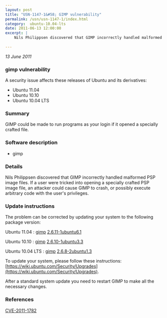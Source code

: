```yaml
---
layout: post
title: "USN-1147-1&#58; GIMP vulnerability"
permalink: /usn/usn-1147-1/index.html
category:  ubuntu-10.04-lts
date: 2011-06-13 12:00:00
excerpt: |
    Nils Philippsen discovered that GIMP incorrectly handled malformed PSP image files. If a user were tricked into opening a specially crafted PSP image file, an attacker could cause GIMP to crash, or possibly execute arbitrary code with the user&#39;s privileges. 
    
--- 
```

 
 

*13 June 2011*

### gimp vulnerability

A security issue affects these releases of Ubuntu and its derivatives:

* Ubuntu 11.04
* Ubuntu 10.10
* Ubuntu 10.04 LTS

### Summary

GIMP could be made to run programs as your login if it opened a specially crafted file.

### Software description

* gimp 

### Details

Nils Philippsen discovered that GIMP incorrectly handled malformed PSP image files. If a user were tricked into opening a specially crafted PSP image file, an attacker could cause GIMP to crash, or possibly execute arbitrary code with the user&#39;s privileges. 

### Update instructions

The problem can be corrected by updating your system to the following package version:

Ubuntu 11.04
 : [gimp](https://launchpad.net/ubuntu/+source/gimp) <span> [2.6.11-1ubuntu6.1](https://launchpad.net/ubuntu/+source/gimp/2.6.11-1ubuntu6.1) </span> 

Ubuntu 10.10
 : [gimp](https://launchpad.net/ubuntu/+source/gimp) <span> [2.6.10-1ubuntu3.3](https://launchpad.net/ubuntu/+source/gimp/2.6.10-1ubuntu3.3) </span> 

Ubuntu 10.04 LTS
 : [gimp](https://launchpad.net/ubuntu/+source/gimp) <span> [2.6.8-2ubuntu1.3](https://launchpad.net/ubuntu/+source/gimp/2.6.8-2ubuntu1.3) </span> 

To update your system, please follow these instructions: [https://wiki.ubuntu.com/Security/Upgrades](https://wiki.ubuntu.com/Security/Upgrades).

After a standard system update you need to restart GIMP to make all the necessary changes. 

### References

 
 [CVE-2011-1782](http://people.ubuntu.com/~ubuntu-security/cve/CVE-2011-1782)
 

